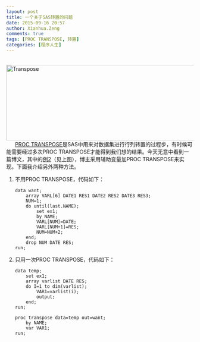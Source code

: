 ```yaml
---
layout: post
title: 一个关于SAS转置的问题
date: 2015-09-16 20:57
author: Xianhua.Zeng
comments: true
tags: [PROC TRANSPOSE, 转置]
categories: [程序人生]
---
```

<p>  <a href="http://www.xianhuazeng.com/cn/wp-content/uploads/2015/09/Transpose.jpg"><img class="aligncenter size-full wp-image-447" src="http://www.xianhuazeng.com/cn/wp-content/uploads/2015/09/Transpose.jpg" alt="Transpose" width="685" height="203" /></a>      <span style="text-decoration: underline;"><a href="https://support.sas.com/documentation/cdl/en/proc/61895/HTML/default/viewer.htm#a000063663.htm" target="_blank">PROC TRANSPOSE</a></span>是SAS中用来对数据集进行行列转置的过程步，有时候可能需要经过多次PROC TRANSPOSE才能得到我们想的结果。今天无意中看到一篇博文，其中的<span style="text-decoration: underline;"><a href="http://saslist.net/archives/255" target="_blank">例2</a></span>（见上图），博主采用辅助变量加PROC TRANSPOSE来实现。下面我介绍另外两种方法。<!--more--></p>
<ol>
	<li>不用PROC TRANSPOSE，代码如下：

<pre><code>data want;
    array VARL[6] DATE1 RES1 DATE2 RES2 DATE3 RES3;
    NUM=1;
    do until(last.NAME);
        set ex1;
        by NAME;
        VARL[NUM]=DATE;
        VARL[NUM+1]=RES;
        NUM=NUM+2;
    end;
    drop NUM DATE RES;
run;</code></pre>
</li>
	<li>只用一次PROC TRANSPOSE，代码如下：

<pre><code>data temp;
    set ex1;
    array varlist DATE RES;
    do I=1 to dim(varlist);
        VAR1=varlist(i);
        output;
    end;
run;

proc transpose data=temp out=want;
    by NAME;
    var VAR1;
run;
</code></pre>
</li>
</ol>
